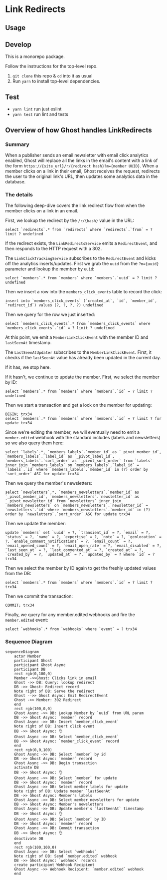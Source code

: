 # Link Redirects


## Usage


## Develop

This is a monorepo package.

Follow the instructions for the top-level repo.
1. `git clone` this repo & `cd` into it as usual
2. Run `yarn` to install top-level dependencies.



## Test

- `yarn lint` run just eslint
- `yarn test` run lint and tests

## Overview of how Ghost handles LinkRedirects
### Summary
When a publisher sends an email newsletter with email click analytics enabled, Ghost will replace all the links in the email's content with a link of the form `https://{site_url}/r/{redirect hash}?m={member UUID}`. When a member clicks on a link in their email, Ghost receives the request, redirects the user to the original link's URL, then updates some analytics data in the database.

### The details
The following deep-dive covers the link redirect flow from when the member clicks on a link in an email.

First, we lookup the redirect by the `/r/{hash}` value in the URL:
```
select `redirects`.* from `redirects` where `redirects`.`from` = ? limit ? undefined
```

If the redirect exists, the `LinkRedirectsService` emits a `RedirectEvent`, and then responds to the HTTP request with a 302. 

The `LinkClickTrackingService` subscribes to the `RedirectEvent` and kicks off the analytics inserts/updates. First we grab the `uuid` from the `?m={uuid}` parameter and lookup the member by `uuid`:
```
select `members`.* from `members` where `members`.`uuid` = ? limit ? undefined
```

Then we insert a row into the `members_click_events` table to record the click:
```
insert into `members_click_events` (`created_at`, `id`, `member_id`, `redirect_id`) values (?, ?, ?, ?) undefined
```

Then we query for the row we just inserted:
```
select `members_click_events`.* from `members_click_events` where `members_click_events`.`id` = ? limit ? undefined
```

At this point, we emit a `MemberLinkClickEvent` with the member ID and `lastSeenAt` timestamp. 

The `LastSeenAtUpdater` subscribes to the `MemberLinkClickEvent`. First, it checks if the `lastSeenAt` value has already been updated in the current day. 

If it has, we stop here. 

If it hasn't, we continue to update the member. First, we select the member by ID:
```
select `members`.* from `members` where `members`.`id` = ? limit ? undefined
```

Then we start a transaction and get a lock on the member for updating:
```
BEGIN; trx34
select `members`.* from `members` where `members`.`id` = ? limit ? for update trx34
```

Since we're editing the member, we will eventually need to emit a `member.edited` webhook with the standard includes (labels and newsletters) so we also query them here:
```
select `labels`.*, `members_labels`.`member_id` as `_pivot_member_id`, `members_labels`.`label_id` as `_pivot_label_id`, `members_labels`.`sort_order` as `_pivot_sort_order` from `labels` inner join `members_labels` on `members_labels`.`label_id` = `labels`.`id` where `members_labels`.`member_id` in (?) order by `sort_order` ASC for update trx34
```

Then we query the member's newsletters:
```
select `newsletters`.*, `members_newsletters`.`member_id` as `_pivot_member_id`, `members_newsletters`.`newsletter_id` as `_pivot_newsletter_id` from `newsletters` inner join `members_newsletters` on `members_newsletters`.`newsletter_id` = `newsletters`.`id` where `members_newsletters`.`member_id` in (?) order by `newsletters`.`sort_order` ASC for update trx34
```

Then we update the member:
```
update `members` set `uuid` = ?, `transient_id` = ?, `email` = ?, `status` = ?, `name` = ?, `expertise` = ?, `note` = ?, `geolocation` = ?, `enable_comment_notifications` = ?, `email_count` = ?, `email_opened_count` = ?, `email_open_rate` = ?, `email_disabled` = ?, `last_seen_at` = ?, `last_commented_at` = ?, `created_at` = ?, `created_by` = ?, `updated_at` = ?, `updated_by` = ? where `id` = ? trx34
```

Then we select the member by ID again to get the freshly updated values from the DB:
```
select `members`.* from `members` where `members`.`id` = ? limit ? trx34
```

Then we commit the transaction:
```
COMMIT; trx34
```

Finally, we query for any member.edited webhooks and fire the `member.edited` event:
```
select `webhooks`.* from `webhooks` where `event` = ? trx34
```


### Sequence Diagram
```mermaid
sequenceDiagram
    actor Member
    participant Ghost
    participant Ghost Async
    participant DB
    rect rgb(0,100,0)
    Member ->>Ghost: Clicks link in email
    Ghost ->> DB: Query: lookup redirect
    DB ->> Ghost: Redirect record
    Note right of DB: Serve the redirect
    Ghost -->> Ghost Async: Emit RedirectEvent
    Ghost ->> Member: 302 Redirect
    end
    rect rgb(100,0,0)
    Ghost Async ->> DB: Lookup Member by `uuid` from URL param
    DB ->> Ghost Async: `member` record
    Ghost Async ->> DB: Insert `member_click_event`
    Note right of DB: Insert click event
    DB ->> Ghost Async: 👌
    Ghost Async ->> DB: Select `member_click_event`
    DB ->> Ghost Async: `member_click_event` record
    end
    rect rgb(0,0,100)
    Ghost Async ->> DB: Select `member` by id
    DB ->> Ghost Async: `member` record
    Ghost Async ->> DB: Begin transaction 
    activate DB
    DB ->> Ghost Async: 👌
    Ghost Async ->> DB: Select `member` for update
    DB ->> Ghost Async: `member` record
    Ghost Async ->> DB: Select member labels for update
    Note right of DB: Update member `lastSeenAt`
    DB ->> Ghost Async: Member's labels
    Ghost Async ->> DB: Select member newsletters for update
    DB ->> Ghost Async: Member's newsletters
    Ghost Async ->> DB: Update member's `lastSeenAt` timestamp
    DB ->> Ghost Async: 👌
    Ghost Async ->> DB: Select `member` by ID
    DB ->> Ghost Async: `member` record
    Ghost Async ->> DB: Commit transaction
    DB ->> Ghost Async: 👌
    deactivate DB
    end
    rect rgb(100,100,0)
    Ghost Async ->> DB: Select `webhooks`
    Note right of DB: Send `member.edited` webhook 
    DB ->> Ghost Async: `webhook` records
    create participant Webhook Recipient
    Ghost Async ->> Webhook Recipient: `member.edited` webhook
    end
```